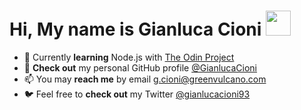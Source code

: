 # Hi, My name is **Gianluca Cioni** <img src="https://raw.githubusercontent.com/MartinHeinz/MartinHeinz/master/wave.gif" width="40px">

- 🌱 Currently **learning** Node.js with [The Odin Project](https://www.theodinproject.com/)
- 🔎 **Check out** my personal GitHub profile [@GianlucaCioni](https://github.com/GianlucaCioni/GianlucaCioni)
- 📫 You may **reach me** by email [g.cioni@greenvulcano.com](mailto:g.cioni@greenvulcano.com)
- 🐦 Feel free to **check out** my Twitter [@gianlucacioni93](https://twitter.com/gianlucacioni93/)
<!---
G-Cioni/G-Cioni is a ✨ special ✨ repository because its `README.md` (this file) appears on your GitHub profile.
You can click the Preview link to take a look at your changes.
--->
